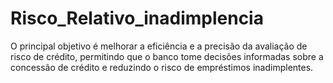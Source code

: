 # Risco_Relativo_inadimplencia
O principal objetivo é melhorar a eficiência e a precisão da avaliação de risco de crédito, permitindo que o banco tome decisões informadas sobre a concessão de crédito e reduzindo o risco de empréstimos inadimplentes.
